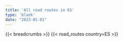 ```yaml
---
title: 'All road routes in ES'
type: 'blank'
date: "2023-01-01"
---
```


{{< breadcrumbs >}}
{{< road_routes country=ES >}}
